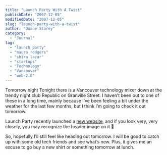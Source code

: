 ```yaml
---
title: "Launch Party With A Twist"
publishDate: "2007-12-05"
modifiedDate: "2007-12-05"
slug: "launch-party-with-a-twist"
author: "Duane Storey"
category:
  - "Journal"
tag:
  - "launch party"
  - "maura rodgers"
  - "shira lazar"
  - "startups"
  - "Technology"
  - "Vancouver"
  - "web-2.0"
---
```


Tomorrow night Tonight there is a Vancouver technology mixer down at the trendy night club Republic on Granville Street. I haven’t been out to one of these in a long time, mainly because I’ve been feeling a bit under the weather for the last few months, but I think I’m going to check it out tomorrow.

Launch Party recently launched a [new website](http://www.launchpartyhq.com/), and if you look very, very closely, you may recognize the header image on it 🙂

So, hopefully I’ll still feel like heading out tomorrow. I will be good to catch up with some old tech friends and see what’s new. Plus, it gives me an excuse to go buy a new shirt or something tomorrow at lunch.